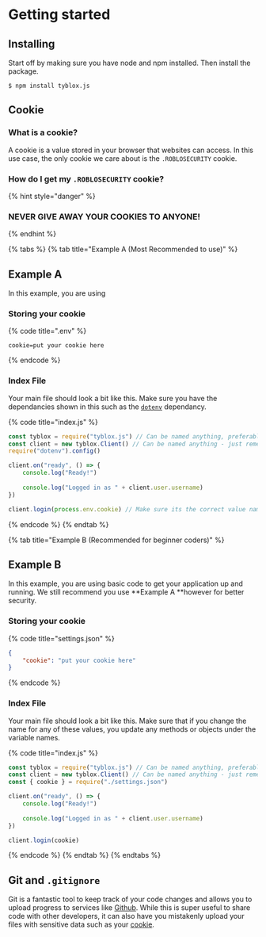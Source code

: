 # Getting started



## Installing

Start off by making sure you have node and npm installed. Then install the package.

```shell-session
$ npm install tyblox.js
```

## Cookie

### What is a cookie?

A cookie is a value stored in your browser that websites can access. In this use case, the only cookie we care about is the `.ROBLOSECURITY` cookie.

### How do I get my `.ROBLOSECURITY` cookie?

{% hint style="danger" %}
### NEVER GIVE AWAY YOUR COOKIES TO ANYONE! <a href="never_give_away_cookies" id="never_give_away_cookies"></a>
{% endhint %}



{% tabs %}
{% tab title="Example A (Most Recommended to use)" %}
## Example A

In this example, you are using

### Storing your cookie

{% code title=".env" %}
```
cookie=put your cookie here
```
{% endcode %}

### Index File

Your main file should look a bit like this. Make sure you have the dependancies shown in this such as the [`dotenv`](https://npmjs.com/package/dotenv) dependancy.

{% code title="index.js" %}
```javascript
const tyblox = require("tyblox.js") // Can be named anything, preferably tyblox.
const client = new tyblox.Client() // Can be named anything - just remember to keep the same name
require("dotenv").config()

client.on("ready", () => {
    console.log("Ready!")
    
    console.log("Logged in as " + client.user.username)
})

client.login(process.env.cookie) // Make sure its the correct value name for your Roblox CookieExample B
```
{% endcode %}
{% endtab %}

{% tab title="Example B (Recommended for beginner coders)" %}
## Example B

In this example, you are using basic code to get your application up and running. We still recommend you use **Example A **however for better security.

### Storing your cookie

{% code title="settings.json" %}
```json
{ 
    "cookie": "put your cookie here"
}
```
{% endcode %}

### Index File

Your main file should look a bit like this. Make sure that if you change the name for any of these values, you update any methods or objects under the variable names.

{% code title="index.js" %}
```javascript
const tyblox = require("tyblox.js") // Can be named anything, preferably tyblox.
const client = new tyblox.Client() // Can be named anything - just remember to keep the same name
const { cookie } = require("./settings.json")

client.on("ready", () => {
    console.log("Ready!")
    
    console.log("Logged in as " + client.user.username)
})

client.login(cookie)
```
{% endcode %}
{% endtab %}
{% endtabs %}

## Git and `.gitignore`

Git is a fantastic tool to keep track of your code changes and allows you to upload progress to services like [Github](https://github.com). While this is super useful to share code with other developers, it can also have you mistakenly upload your files with sensitive data such as your [cookie](getting-started.md#cookie).

